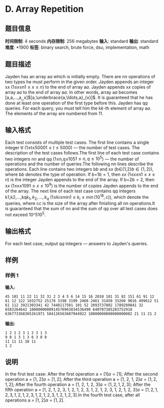 # D. Array Repetition

## 题目信息

**时间限制**: 4 seconds
**内存限制**: 256 megabytes
**输入**: standard
**输出**: standard
**难度**: *1900
**标签**: binary search, brute force, dsu, implementation, math

## 题目描述

Jayden has an array a$a$ which is initially empty. There are n$n$ operations of two types he must perform in the given order. Jayden appends an integer x$x$ (1≤x≤n$1 \leq x \leq n$) to the end of array a$a$. Jayden appends x$x$ copies of array a$a$ to the end of array a$a$. In other words, array a$a$ becomes [a,a,…,a⏟x]$[a,\underbrace{a,\ldots,a}_{x}]$. It is guaranteed that he has done at least one operation of the first type before this. Jayden has q$q$ queries. For each query, you must tell him the k$k$-th element of array a$a$. The elements of the array are numbered from 1$1$.

## 输入格式

Each test consists of multiple test cases. The first line contains a single integer t$t$ (1≤t≤5000$1 \leq t \leq 5000$) — the number of test cases. The description of the test cases follows.The first line of each test case contains two integers n$n$ and q$q$ (1≤n,q≤105$1 \leq n, q \leq 10^5$) — the number of operations and the number of queries.The following n$n$ lines describe the operations. Each line contains two integers b$b$ and x$x$ (b∈{1,2}$b \in \{1, 2\}$), where b$b$ denotes the type of operation. If b=1$b=1$, then x$x$ (1≤x≤n$1 \leq x \leq n$) is the integer Jayden appends to the end of the array. If b=2$b=2$, then x$x$ (1≤x≤109$1 \leq x \leq 10^9$) is the number of copies Jayden appends to the end of the array. The next line of each test case contains q$q$ integers k1,k2,…,kq$k_1, k_2, \ldots, k_q$ (1≤ki≤min$1 \leq k_i \leq \min(10^{18}, c)$), which denote the queries, where c$c$ is the size of the array after finishing all n$n$ operations.It is guaranteed that the sum of n$n$ and the sum of q$q$ over all test cases does not exceed 10^5$10^5$.

## 输出格式

For each test case, output q$q$ integers — answers to Jayden's queries.

## 样例

### 样例 1

**输入:**
```
45 101 11 22 11 32 31 2 3 4 5 6 14 15 16 2010 101 31 82 151 61 91 12 61 12 122 1032752 25178 3198 3199 2460 2461 31450 33260 9016 499612 51 61 112 3921303341 42 7448117501 101 52 2093737802 1789289841 32 6583264642 1000000000914576963034536490 640707385283752918 636773368365261971 584126563607944922 10000000000000000002 21 11 21 2
```

**输出:**
```
1 2 1 2 3 1 2 3 1 3
9 8 1 3 1 3 6 3 8 8
11 11 11 10 11
1 2
```

## 说明

In the first test case: After the first operation a = [1]$a = [1]$; After the second operation a = [1, 2]$a = [1, 2]$; After the third operation a = [1, 2, 1, 2]$a = [1, 2, 1, 2]$; After the fourth operation a = [1, 2, 1, 2, 3]$a = [1, 2, 1, 2, 3]$; After the fifth operation a = [1, 2, 1, 2, 3, 1, 2, 1, 2, 3, 1, 2, 1, 2, 3, 1, 2, 1, 2, 3]$a = [1, 2, 1, 2, 3, 1, 2, 1, 2, 3, 1, 2, 1, 2, 3, 1, 2, 1, 2, 3]$.In the fourth test case, after all operations a = [1, 2]$a = [1, 2]$.
